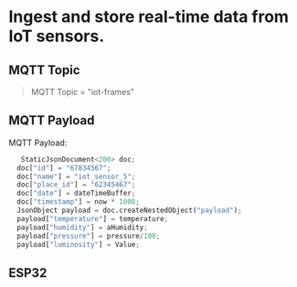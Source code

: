 # Ingest and store real-time data from IoT sensors.

## MQTT Topic
> MQTT Topic = "iot-frames"

## MQTT Payload

MQTT Payload:

```python
   StaticJsonDocument<200> doc; 
  doc["id"] = "67834567"; 
  doc["name"] = "iot_sensor_5"; 
  doc["place_id"] = "62345467"; 
  doc["date"] = dateTimeBuffer; 
  doc["timestamp"] = now * 1000;
  JsonObject payload = doc.createNestedObject("payload"); 
  payload["temperature"] = temperature; 
  payload["humidity"] = aHumidity;
  payload["pressure"] = pressure/100; 
  payload["luminosity"] = Value; 
```


## ESP32

```cpp

```

